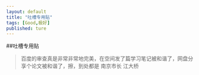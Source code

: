 ```yaml
---
layout: default
title: "吐槽专用贴"
tags: [Good,极好]
published: ture
---
```



##吐槽专用贴

> 百度的审查真是非常非常地完美，在空间发了篇学习笔记被和谐了，网盘分享个论文被和谐了，擦，到处都是 南京市长 江大桥

